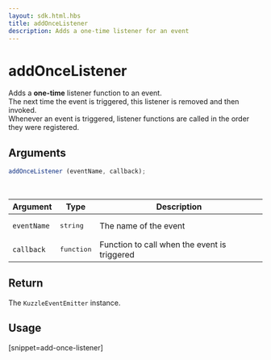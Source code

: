 ```yaml
---
layout: sdk.html.hbs
title: addOnceListener
description: Adds a one-time listener for an event
---
```


# addOnceListener

Adds a **one-time** listener function to an event.  
The next time the event is triggered, this listener is removed and then invoked.  
Whenever an event is triggered, listener functions are called in the order they were registered.

## Arguments

```js
addOnceListener (eventName, callback);
```

<br/>

| Argument   | Type     | Description      |
| ---------- | -------- | -------- |
| `eventName`    | <pre>string</pre> | The name of the event |
| `callback` | <pre>function</pre> | Function to call when the event is triggered     |

## Return

The `KuzzleEventEmitter` instance.

## Usage

[snippet=add-once-listener]

